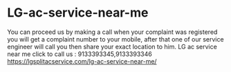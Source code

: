 # LG-ac-service-near-me
You can proceed us by making a call when your complaint was registered you will get a complaint number to your mobile, after that one of our service engineer will call you then share your exact location to him. LG ac service near me click to call us : 9133393345,9133393346 https://lgsplitacservice.com/lg-ac-service-near-me/
